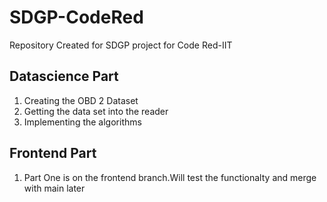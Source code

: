 # SDGP-CodeRed
Repository Created for SDGP project for Code Red-IIT

## Datascience Part 
 1. Creating the OBD 2 Dataset
 2. Getting the data set into the reader
 3. Implementing the algorithms

## Frontend Part
 1. Part One is on the frontend branch.Will test the functionalty and merge with main later

